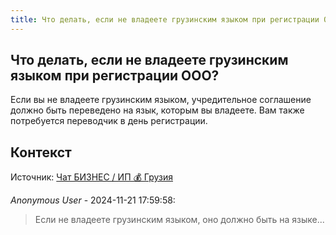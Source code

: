 ```yaml
---
title: Что делать, если не владеете грузинским языком при регистрации ООО?
---
```


## Что делать, если не владеете грузинским языком при регистрации ООО?

Если вы не владеете грузинским языком, учредительное соглашение должно быть переведено на язык, которым вы владеете. Вам также потребуется переводчик в день регистрации.

## Контекст

Источник: [Чат БИЗНЕС / ИП 💰 Грузия](https://t.me/ip_ge)

_Anonymous User_ - 2024-11-21 17:59:58:

> Если не владеете грузинским языком, оно должно быть на языке...
